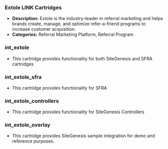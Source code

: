 ### Extole LINK Cartridges ###
* **Description:** Extole is the industry-leader in referral marketing and helps brands create, manage, and optimize refer-a-friend programs to increase customer acquisition.
* **Categories:** Referral Marketing Platform, Referral Program

### int_extole ###
* This cartridge provides functionality for both SiteGenesis and SFRA cartridges
### int_extole_sfra ###
* This cartridge provides functionality for SFRA
### int_extole_controllers ###
* This cartridge provides functionality for SiteGenesis Controllers
### int_extole_overlay ###
* This cartridge provides SiteGenesis sample integration for demo and reference purposes.


